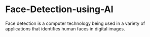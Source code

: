 # Face-Detection-using-AI
Face detection is a computer technology being used in a variety of applications that identifies human faces in digital images.

